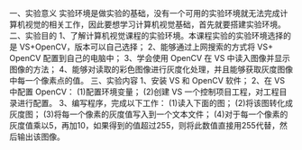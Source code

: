 一、实验意义
实验环境是做实验的基础，没有一个可用的实验环境就无法完成计算机视觉的相关工作，因此要想学习计算机视觉基础，首先就要搭建实验环境。
二、实验目的 
1、了解计算机视觉课程的实验环境。本课程实验的实验环境选择的是 VS+OpenCV，版本可以自己选择；
2、能够通过上网搜索的方式将 VS+ OpenCV 配置到自己的电脑中； 
3、学会使用 OpenCV 在 VS 中读入图像并显示图像的方法； 
4、能够对读取的彩色图像进行灰度化处理，并且能够获取灰度图像中每一个像素点的值。 
三、实验内容
1、安装 VS 和 OpenCV 软件； 
2、在 VS 中配置 OpenCV： 
(1)配置环境变量； 
(2)创建 VS 一个控制项目工程，对工程目录进行配置。 
3、编写程序，完成以下工作：
(1)读入下面的图；
(2)将该图转化成灰度图；
(3)将每一个像素的灰度值写入到一个文本文件；
(4)对于每一个像素的灰度值乘以5，再加10，如果得到的值超过255，则将此数值直接用255代替，然后输出该图像。
